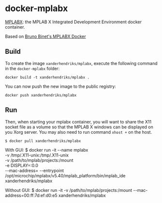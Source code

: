 docker-mplabx
=============

[MPLABX](https://github.com/xanderhendriks/mplabx): the MPLAB X Integrated Development
Environment docker container.

Based on [Bruno Binet's MPLABX Docker](https://github.com/bbinet/docker-mplabx/blob/master/Dockerfile)

Build
-----

To create the image `xanderhendriks/mplabx`, execute the following command in the
`docker-mplabx` folder:

    docker build -t xanderhendriks/mplabx .

You can now push the new image to the public registry:
    
    docker push xanderhendriks/mplabx


Run
---

Then, when starting your mplabx container, you will want to share the X11
socket file as a volume so that the MPLAB X windows can be displayed on you
Xorg server. You may also need to run command `xhost +` on the host.

    $ docker pull xanderhendriks/mplabx

With GUI:
    $ docker run -it --name mplabx \
        -v /tmp/.X11-unix:/tmp/.X11-unix \
        -v /path/to/mplab/projects:/mount \
        -e DISPLAY=<IP>:0.0 \
        --mac-address=<MAC ADDRESS>
        --entrypoint /opt/microchip/mplabx/v5.40/mplab_platform/bin/mplab_ide 
        xanderhendriks/mplabx

Without GUI:
    $ docker run -it 
        -v /path/to/mplab/projects:/mount
        --mac-address=00:ff:7d:ef:d0:e5
        xanderhendriks/mplabx